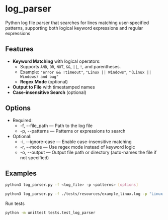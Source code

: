 # log_parser
Python log file parser that searches for lines matching user-specified patterns, supporting both logical keyword expressions and regular expressions

## Features
- **Keyword Matching** with logical operators:
    - Supports `AND`, `OR`, `NOT`, `&&`, `||`, `!`, and parentheses.
    - Example: `"error && !timeout"`, `"Linux || Windows"`, `"(Linux || Windows) and bug"`
    - **Regex Mode** (optional)
- **Output to File** with timestamped names
- **Case-insensitive Search** (optional)

## Options
- Required:
    - -f, --file_path — Path to the log file
    - -p, --patterns — Patterns or expressions to search
- Optional:
    - -i, --ignore-case — Enable case-insensitive matching
    - -r, --mode — Use regex mode instead of keyword logic
    - -o, --output — Output file path or directory (auto-names the file if not specified)

## Examples
```bash
python3 log_parser.py -f <log_file> -p <patterns> [options]
```
```bash
python3 log_parser.py -f ./tests/resources/example_linux.log -p "Linux and 2.6" -o .
```
Run tests
```bash
python -m unittest tests.test_log_parser
```
